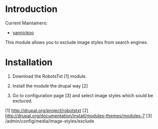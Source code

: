 # Introduction

Current Maintainers:

* [yannickoo](http://drupal.org/user/531118)

This module allows you to exclude image styles from search engines.

# Installation

1. Download the RobotsTxt [1] module.

2. Install the module the drupal way [2]

3. Go to configuration page [3] and select image styles which sould be excluced.

[1] http://drupal.org/project/robotstxt
[2] http://drupal.org/documentation/install/modules-themes/modules-7
[3] /admin/config/media/image-styles/exclude
